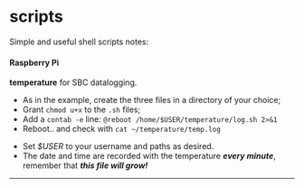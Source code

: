 # scripts

Simple and useful shell scripts notes:


#### Raspberry Pi
**temperature** for SBC datalogging.

- As in the example, create the three files in a directory of your choice;
- Grant `chmod u+x` to the `.sh` files;
- Add a `contab -e` line: `@reboot /home/$USER/temperature/log.sh 2>&1`
- Reboot.. and check with `cat ~/temperature/temp.log`

 * Set _$USER_ to your username and paths as desired.
 * The date and time are recorded with the temperature _**every minute**_, remember that _**this file will grow!**_

***

